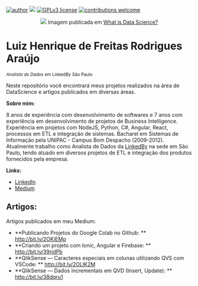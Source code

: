 [![author](https://img.shields.io/badge/author-luizhfraraujo-red.svg)](https://www.linkedin.com/in/luizhfraraujo) 
[![](https://img.shields.io/badge/python-3.7+-blue.svg)](https://www.python.org/downloads/release/python-365/) 
[![GPLv3 license](https://img.shields.io/badge/License-GPLv3-blue.svg)](http://perso.crans.org/besson/LICENSE.html) 
[![contributions welcome](https://img.shields.io/badge/contributions-welcome-brightgreen.svg?style=flat)](https://github.com/luizhfraraujo/data_science/issues)

<p align="center">
  <img src="https://www.dataquest.io/wp-content/uploads/2019/05/what-is-data-science-1040x520.jpg" >
  Imagem publicada em <a href="https://www.dataquest.io/blog/what-is-data-science">What is Data Science?</a>
</p>

# Luiz Henrique de Freitas Rodrigues Araújo
<sub>*Analista de Dados* em LinkedBy São Paulo</sub>

Neste repositório você encontrará meus projetos realizados na área de DataScience e artigos publicados em diversas áreas.

**Sobre mim:**

8 anos de experiência com desenvolvimento de softwares e 7 anos com experiência em desenvolvimento de projetos de Business Intelligence. Experiência em projetos com NodeJS, Python, C#, Angular, React, processos em ETL e integração de sistemas. Bacharel em Sistemas de Informação pela UNIPAC - Campus Bom Despacho (2009-2012). Atualmente trabalho como Analista de Dados da [LinkedBy](http://linkedby.com.br) na sede em São Paulo, tendo atuado em diversos projetos de ETL e integração dos produtos fornecidos pela empresa.

**Links:**
* [LinkedIn](https://www.linkedin.com/in/luizhfraraujo)
* [Medium](https://www.medium.com/@luizhfraraujo)

## Artigos:
Artigos publicados em meu Medium:
* **Publicando Projetos do Google Colab no Github: ** http://bit.ly/2OKiEMp
* **Criando um projeto com Ionic, Angular e Firebase: ** http://bit.ly/39ridPb
* **QlikSense — Caracteres especiais em colunas utilizando QVS com VSCode: ** http://bit.ly/2OLlK2M
* **QlikSense — Dados incrementais em QVD (Insert, Update): ** http://bit.ly/38dqru1




